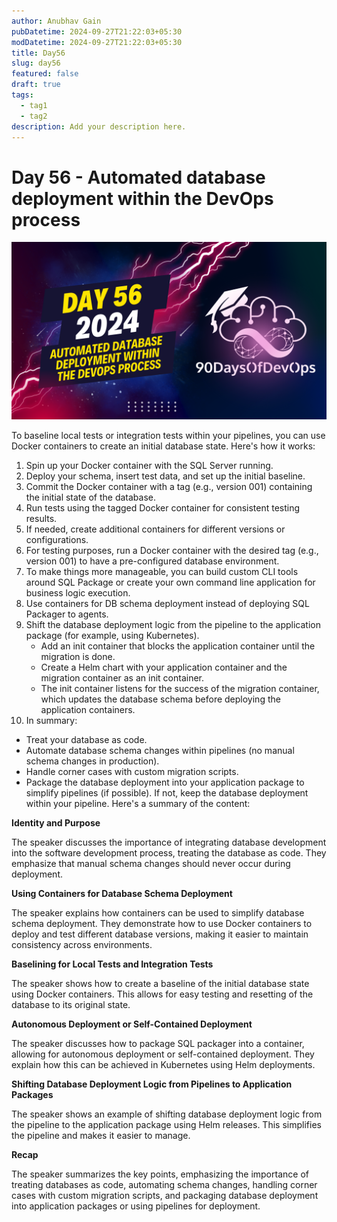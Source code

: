 ```yaml
---
author: Anubhav Gain
pubDatetime: 2024-09-27T21:22:03+05:30
modDatetime: 2024-09-27T21:22:03+05:30
title: Day56
slug: day56
featured: false
draft: true
tags:
  - tag1
  - tag2
description: Add your description here.
---
```


# Day 56 - Automated database deployment within the DevOps process

[![Watch the video](thumbnails/day56.png)](https://www.youtube.com/watch?v=LOEaKrcZH_8)

To baseline local tests or integration tests within your pipelines, you can use Docker containers to create an initial database state. Here's how it works:

1. Spin up your Docker container with the SQL Server running.
2. Deploy your schema, insert test data, and set up the initial baseline.
3. Commit the Docker container with a tag (e.g., version 001) containing the initial state of the database.
4. Run tests using the tagged Docker container for consistent testing results.
5. If needed, create additional containers for different versions or configurations.
6. For testing purposes, run a Docker container with the desired tag (e.g., version 001) to have a pre-configured database environment.
7. To make things more manageable, you can build custom CLI tools around SQL Package or create your own command line application for business logic execution.
8. Use containers for DB schema deployment instead of deploying SQL Packager to agents.
9. Shift the database deployment logic from the pipeline to the application package (for example, using Kubernetes).
   - Add an init container that blocks the application container until the migration is done.
   - Create a Helm chart with your application container and the migration container as an init container.
   - The init container listens for the success of the migration container, which updates the database schema before deploying the application containers.
10. In summary:

- Treat your database as code.
- Automate database schema changes within pipelines (no manual schema changes in production).
- Handle corner cases with custom migration scripts.
- Package the database deployment into your application package to simplify pipelines (if possible). If not, keep the database deployment within your pipeline.
  Here's a summary of the content:

**Identity and Purpose**

The speaker discusses the importance of integrating database development into the software development process, treating the database as code. They emphasize that manual schema changes should never occur during deployment.

**Using Containers for Database Schema Deployment**

The speaker explains how containers can be used to simplify database schema deployment. They demonstrate how to use Docker containers to deploy and test different database versions, making it easier to maintain consistency across environments.

**Baselining for Local Tests and Integration Tests**

The speaker shows how to create a baseline of the initial database state using Docker containers. This allows for easy testing and resetting of the database to its original state.

**Autonomous Deployment or Self-Contained Deployment**

The speaker discusses how to package SQL packager into a container, allowing for autonomous deployment or self-contained deployment. They explain how this can be achieved in Kubernetes using Helm deployments.

**Shifting Database Deployment Logic from Pipelines to Application Packages**

The speaker shows an example of shifting database deployment logic from the pipeline to the application package using Helm releases. This simplifies the pipeline and makes it easier to manage.

**Recap**

The speaker summarizes the key points, emphasizing the importance of treating databases as code, automating schema changes, handling corner cases with custom migration scripts, and packaging database deployment into application packages or using pipelines for deployment.
